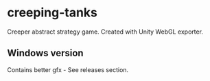 # creeping-tanks
Creeper abstract strategy game.  Created with Unity WebGL exporter.

## Windows version
Contains better gfx - See releases section.
